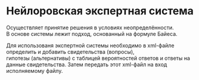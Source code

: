 # Нейлоровская экспертная система

Осуществляет принятие решения в условиях неопределённости.  
В основе системы лежит подход, основанный на формуле Байеса.  
  
Для использованя экспертной системы необходимо в xml-файле определить и добавить свидетельства (вопросы),  
гипотезы (альтернативы) с таблицей вероятностей ответов и ответы на данные свидетельства. Затем передать этот xml-файл на вход исполняемому файлу.  
